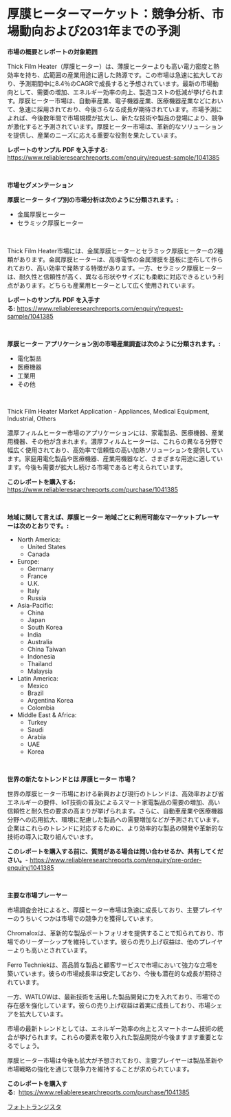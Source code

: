 <p><h1>厚膜ヒーターマーケット：競争分析、市場動向および2031年までの予測</h1></p><p><strong>市場の概要とレポートの対象範囲</strong></p>
<p><p>Thick Film Heater（厚膜ヒーター）は、薄膜ヒーターよりも高い電力密度と熱効率を持ち、広範囲の産業用途に適した熱源です。この市場は急速に拡大しており、予測期間中に8.4％のCAGRで成長すると予想されています。最新の市場動向として、需要の増加、エネルギー効率の向上、製造コストの低減が挙げられます。厚膜ヒーター市場は、自動車産業、電子機器産業、医療機器産業などにおいて、急速に採用されており、今後さらなる成長が期待されています。市場予測によれば、今後数年間で市場規模が拡大し、新たな技術や製品の登場により、競争が激化すると予測されています。厚膜ヒーター市場は、革新的なソリューションを提供し、産業のニーズに応える重要な役割を果たしています。</p></p>
<p><strong>レポートのサンプル PDF を入手する:</strong> <a href="https://www.reliableresearchreports.com/enquiry/request-sample/1041385">https://www.reliableresearchreports.com/enquiry/request-sample/1041385</a></p>
<p>&nbsp;</p>
<p><strong>市場セグメンテーション</strong></p>
<p><strong>厚膜ヒーター タイプ別の市場分析は次のように分類されます。:</strong></p>
<p><ul><li>金属厚膜ヒーター</li><li>セラミック厚膜ヒーター</li></ul></p>
<p>&nbsp;</p>
<p><p>Thick Film Heater市場には、金属厚膜ヒーターとセラミック厚膜ヒーターの2種類があります。金属厚膜ヒーターは、高導電性の金属薄膜を基板に塗布して作られており、高い効率で発熱する特徴があります。一方、セラミック厚膜ヒーターは、耐久性と信頼性が高く、異なる形状やサイズにも柔軟に対応できるという利点があります。どちらも産業用ヒーターとして広く使用されています。</p></p>
<p><strong>レポートのサンプル PDF を入手する:</strong>&nbsp;<a href="https://www.reliableresearchreports.com/enquiry/request-sample/1041385">https://www.reliableresearchreports.com/enquiry/request-sample/1041385</a></p>
<p>&nbsp;</p>
<p><strong> 厚膜ヒーター アプリケーション別の市場産業調査は次のように分類されます。:</strong></p>
<p><ul><li>電化製品</li><li>医療機器</li><li>工業用</li><li>その他</li></ul></p>
<p>&nbsp;</p>
<p><p>Thick Film Heater Market Application - Appliances, Medical Equipment, Industrial, Others</p><p>濃厚フィルムヒーター市場のアプリケーションには、家電製品、医療機器、産業用機器、その他が含まれます。濃厚フィルムヒーターは、これらの異なる分野で幅広く使用されており、高効率で信頼性の高い加熱ソリューションを提供しています。家庭用電化製品や医療機器、産業用機器など、さまざまな用途に適しています。今後も需要が拡大し続ける市場であると考えられています。</p></p>
<p><strong>このレポートを購入する:</strong>&nbsp; <a href="https://www.reliableresearchreports.com/purchase/1041385">https://www.reliableresearchreports.com/purchase/1041385</a></p>
<p>&nbsp;</p>
<p><strong>地域に関して言えば、厚膜ヒーター 地域ごとに利用可能なマーケットプレーヤーは次のとおりです。:</strong></p>
<p><ul>
    <li>
        North America:
        <ul>
            <li>United States</li>
            <li>Canada</li>
        </ul>
    </li>
    <li>
        Europe:
        <ul>
            <li>Germany</li>
            <li>France</li>
            <li>U.K.</li>
            <li>Italy</li>
            <li>Russia</li>
        </ul>
    </li>
    <li>
        Asia-Pacific:
        <ul>
            <li>China</li>
            <li>Japan</li>
            <li>South Korea</li>
            <li>India</li>
            <li>Australia</li>
            <li>China Taiwan</li>
            <li>Indonesia</li>
            <li>Thailand</li>
            <li>Malaysia</li>
        </ul>
    </li>
    <li>
        Latin America:
        <ul>
            <li>Mexico</li>
            <li>Brazil</li>
            <li>Argentina Korea</li>
            <li>Colombia</li>
        </ul>
    </li>
    <li>
        Middle East & Africa:
        <ul>
            <li>Turkey</li>
            <li>Saudi</li>
            <li>Arabia</li>
            <li>UAE</li>
            <li>Korea</li>
        </ul>
    </li>
    </ul></p>
<p>&nbsp;</p>
<p><strong>世界の新たなトレンドとは 厚膜ヒーター 市場？</strong></p>
<p><p>世界の厚膜ヒーター市場における新興および現行のトレンドは、高効率および省エネルギーの要件、IoT技術の普及によるスマート家電製品の需要の増加、高い信頼性と耐久性の要求の高まりが挙げられます。さらに、自動車産業や医療機器分野への応用拡大、環境に配慮した製品への需要増加などが予測されています。企業はこれらのトレンドに対応するために、より効率的な製品の開発や革新的な技術の導入に取り組んでいます。</p></p>
<p><strong>このレポートを購入する前に、質問がある場合は問い合わせるか、共有してください。</strong>- <a href="https://www.reliableresearchreports.com/enquiry/pre-order-enquiry/1041385">https://www.reliableresearchreports.com/enquiry/pre-order-enquiry/1041385</a></p>
<p>&nbsp;</p>
<p><strong>主要な市場プレーヤー</strong></p>
<p><p>市場調査会社によると、厚膜ヒーター市場は急速に成長しており、主要プレイヤーのうちいくつかは市場での競争力を獲得しています。</p><p>Chromaloxは、革新的な製品ポートフォリオを提供することで知られており、市場でのリーダーシップを維持しています。彼らの売り上げ収益は、他のプレイヤーよりも高いとされています。</p><p>Ferro Techniekは、高品質な製品と顧客サービスで市場において強力な立場を築いています。彼らの市場成長率は安定しており、今後も潜在的な成長が期待されています。</p><p>一方、WATLOWは、最新技術を活用した製品開発に力を入れており、市場での存在感を強化しています。彼らの売り上げ収益は着実に成長しており、市場シェアを拡大しています。</p><p>市場の最新トレンドとしては、エネルギー効率の向上とスマートホーム技術の統合が挙げられます。これらの要素を取り入れた製品開発が今後ますます重要となるでしょう。</p><p>厚膜ヒーター市場は今後も拡大が予想されており、主要プレイヤーは製品革新や市場戦略の強化を通じて競争力を維持することが求められています。</p></p>
<p><strong>このレポートを購入する:</strong>&nbsp;&nbsp;<a href="https://www.reliableresearchreports.com/purchase/1041385">https://www.reliableresearchreports.com/purchase/1041385</a></p>
<p><p><a href="https://medium.com/@susanjprice2023/%E3%83%95%E3%82%A9%E3%83%88%E3%83%88%E3%83%A9%E3%83%B3%E3%82%B8%E3%82%B9%E3%82%BF%E5%B8%82%E5%A0%B4%E3%81%AE%E6%8C%87%E6%A8%99%E3%81%AE%E8%A7%A3%E8%AA%AD-%E5%B8%82%E5%A0%B4%E3%82%B7%E3%82%A7%E3%82%A2-%E3%83%88%E3%83%AC%E3%83%B3%E3%83%89-%E6%88%90%E9%95%B7%E3%83%91%E3%82%BF%E3%83%BC%E3%83%B3-bd98d3cc6141">フォトトランジスタ</a></p></p>